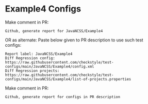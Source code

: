 # Example4 Configs
Make comment in PR:
```
Github, generate report for JavaNCSS/Example4
```
OR as alternate:
Paste below given to PR description to use such test configs:
```
Report label: JavaNCSS/Example4
Diff Regression config: https://raw.githubusercontent.com/checkstyle/test-configs/main/JavaNCSS/Example4/config.xml
Diff Regression projects: https://raw.githubusercontent.com/checkstyle/test-configs/main/JavaNCSS/Example4/list-of-projects.properties
```
Make comment in PR:
```
Github, generate report for configs in PR description
```
